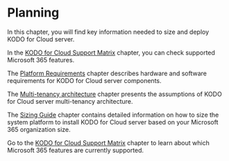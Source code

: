 # Planning

In this chapter,  you will find key information needed to size and deploy KODO for Cloud server. 

In the [KODO for Cloud Support Matrix](kodo-for-cloud-support-matrix.md) chapter, you can check supported Microsoft 365 features.

The [Platform Requirements](platform-requirements.md) chapter describes hardware and software requirements for KODO for Cloud server components.

The [Multi-tenancy architecture](multitenancy-mode.md) chapter presents the assumptions of KODO for Cloud server multi-tenancy architecture.

The [Sizing Guide](sizing/) chapter contains detailed information on how to size the system platform to install KODO for Cloud server based on your Microsoft 365 organization size.



Go to the [KODO for Cloud Support Matrix](kodo-for-cloud-support-matrix.md) chapter to learn about which Microsoft 365 features are currently supported.

